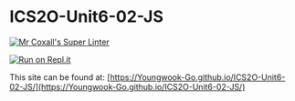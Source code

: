 # ICS2O-Unit6-02-JS

[![Mr Coxall's Super Linter](https://github.com/Youngwook-Go/ICS2O-Unit6-02-JS/workflows/Mr%20Coxall's%20Super%20Linter/badge.svg)](https://github.com/Youngwook-Go/ICS2O-Unit6-02-JS/actions)

[![Run on Repl.it](https://repl.it/badge/github/Youngwook-Go/ICS2O-Unit6-02-JS)](https://repl.it/github/Youngwook-Go/ICS2O-Unit6-02-JS)

This site can be found at: [https://Youngwook-Go.github.io/ICS2O-Unit6-02-JS/](https://Youngwook-Go.github.io/ICS2O-Unit6-02-JS/)
